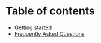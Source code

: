 # Table of contents

* [Getting started](README.md)
* [Frequently Asked Questions](frequently-asked-questions.md)

